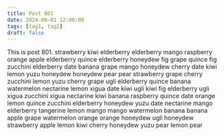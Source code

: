 ```yaml
---
title: Post 801
date: 2024-09-01 12:00:00
tags: [tag1, tag2]
draft: false
---
```

This is post 801.
strawberry
kiwi
elderberry
elderberry
mango
raspberry
orange
apple
elderberry
quince
elderberry
honeydew
fig
grape
quince
fig
zucchini
elderberry
date
banana
grape
mango
honeydew
cherry
date
kiwi
lemon
yuzu
honeydew
honeydew
pear
pear
strawberry
grape
cherry
zucchini
lemon
yuzu
cherry
grape
ugli
elderberry
quince
banana
watermelon
nectarine
lemon
xigua
date
kiwi
ugli
kiwi
fig
elderberry
ugli
xigua
zucchini
xigua
nectarine
kiwi
banana
raspberry
quince
date
orange
lemon
quince
zucchini
elderberry
honeydew
yuzu
date
nectarine
mango
elderberry
tangerine
lemon
mango
mango
watermelon
banana
banana
apple
grape
watermelon
orange
orange
honeydew
ugli
honeydew
strawberry
apple
lemon
kiwi
cherry
honeydew
yuzu
pear
lemon
pear
